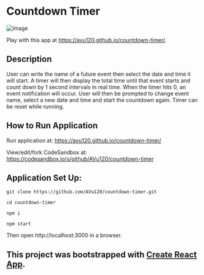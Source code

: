 # Countdown Timer

![image](https://user-images.githubusercontent.com/38395166/132077645-279366fc-3999-4c45-9b6b-87387409f7fd.png)

Play with this app at https://avu120.github.io/countdown-timer/.

## Description

User can write the name of a future event then select the date and time it will start. A timer will then display the total time until that event starts and count down by 1 second intervals in real time. When the timer hits 0, an event notification will occur. User will then be prompted to change event name, select a new date and time and start the countdown again. Timer can be reset while running.

## How to Run Application

Run application at: https://avu120.github.io/countdown-timer/

View/edit/fork CodeSandbox at: https://codesandbox.io/s/github/AVu120/countdown-timer

## Application Set Up:

`git clone https://github.com/AVu120/countdown-timer.git`

`cd countdown-timer`

`npm i`

`npm start`

Then open http://localhost:3000 in a browser.

## This project was bootstrapped with [Create React App](https://github.com/facebook/create-react-app).
